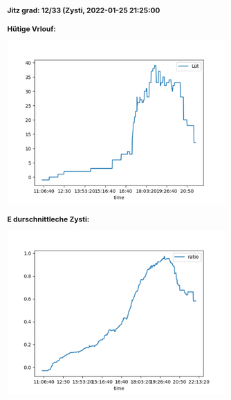 ### Jitz grad: 12/33 (Zysti, 2022-01-25 21:25:00

### Hütige Vrlouf:
![Graph](Today.png)

### E durschnittleche Zysti:
![Graph](Zysti.png)